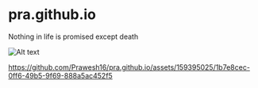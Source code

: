 # pra.github.io
Nothing in life is promised except death 

![Alt text](https://cdn.pixabay.com/photo/2015/04/23/22/00/tree-736885_1280.jpg)



https://github.com/Prawesh16/pra.github.io/assets/159395025/1b7e8cec-0ff6-49b5-9f69-888a5ac452f5

